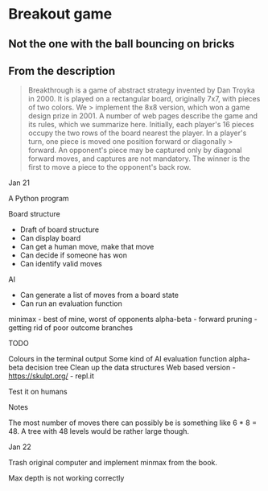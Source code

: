 # Breakout game

## Not the one with the ball bouncing on bricks

## From the description


>	Breakthrough is a game of abstract strategy invented by Dan Troyka in 2000. It is played on a rectangular board, originally 7x7, with pieces of two colors. We > implement the 8x8 version, which won a game design prize in 2001. A number of web pages describe the game and its rules, which we summarize here.
> Initially, each player's 16 pieces occupy the two rows of the board nearest the player. In a player's turn, one piece is moved one position forward or diagonally > forward. An opponent's piece may be captured only by diagonal forward moves, and captures are not mandatory. The winner is the first to move a piece to the 
> opponent's back row.

Jan 21

A Python program

Board structure

* Draft of board structure 
* Can display board 
* Can get a human move, make that move
* Can decide if someone has won
* Can identify valid moves 


AI 

* Can generate a list of moves from a board state 
* Can run an evaluation function 

 minimax - best of mine, worst of opponents 
 alpha-beta - forward pruning - getting rid of poor outcome branches


TODO 

Colours in the terminal output
Some kind of AI evaluation function
alpha-beta decision tree
Clean up the data structures 
Web based version 
    - https://skulpt.org/
    - repl.it

Test it on humans


Notes 

The most number of moves there can possibly be is something like 6 * 8 = 48.  A tree with 48 levels would be rather large though. 


Jan 22 

Trash original computer and implement minmax from the book.

Max depth is not working correctly 